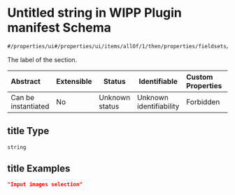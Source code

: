 # Untitled string in WIPP Plugin manifest Schema

```txt
#/properties/ui#/properties/ui/items/allOf/1/then/properties/fieldsets/items/properties/title
```

The label of the section.


| Abstract            | Extensible | Status         | Identifiable            | Custom Properties | Additional Properties | Access Restrictions | Defined In                                                                  |
| :------------------ | ---------- | -------------- | ----------------------- | :---------------- | --------------------- | ------------------- | --------------------------------------------------------------------------- |
| Can be instantiated | No         | Unknown status | Unknown identifiability | Forbidden         | Allowed               | none                | [wipp-plugin.schema.json\*](wipp-plugin.schema.json "open original schema") |

## title Type

`string`

## title Examples

```json
"Input images selection"
```
